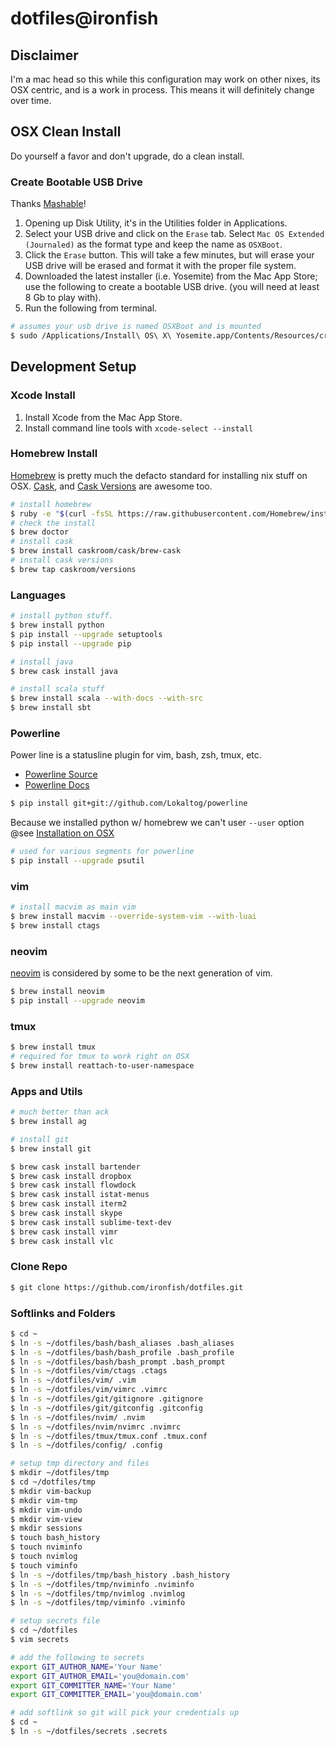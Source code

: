 # dotfiles@ironfish

## Disclaimer

I'm a mac head so this while this configuration may work on other nixes, its OSX centric, and is a work in process. This means it will definitely change over time.

## OSX Clean Install

Do yourself a favor and don't upgrade, do a clean install.

### Create Bootable USB Drive

Thanks [Mashable](http://mashable.com/2014/10/17/clean-install-os-x-yosemite/)!

1. Opening up Disk Utility, it's in the Utilities folder in Applications.
2. Select your USB drive and click on the `Erase` tab. Select `Mac OS Extended (Journaled)` as the format type and keep the name as `OSXBoot`.
3. Click the `Erase` button. This will take a few minutes, but will erase your USB drive will be erased and format it with the proper file system.
4. Downloaded the latest installer (i.e. Yosemite) from the Mac App Store; use the following to create a bootable USB drive. (you will need at least 8 Gb to play with).
5. Run the following from terminal.

```bash
# assumes your usb drive is named OSXBoot and is mounted
$ sudo /Applications/Install\ OS\ X\ Yosemite.app/Contents/Resources/createinstallmedia --volume /Volumes/OSXBoot --applicationpath /Applications/Install\ OS\ X\ Yosemite.app --nointeraction
```

## Development Setup

### Xcode Install

1. Install Xcode from the Mac App Store.
2. Install command line tools with `xcode-select --install`

### Homebrew Install

[Homebrew](http://brew.sh) is pretty much the defacto standard for installing nix stuff on OSX. [Cask](http://caskroom.io), and [Cask Versions](https://github.com/caskroom/homebrew-versions) are awesome too.

```bash
# install homebrew
$ ruby -e "$(curl -fsSL https://raw.githubusercontent.com/Homebrew/install/master/install)"
# check the install
$ brew doctor
# install cask
$ brew install caskroom/cask/brew-cask
# install cask versions
$ brew tap caskroom/versions
```

### Languages

```bash
# install python stuff.
$ brew install python
$ pip install --upgrade setuptools
$ pip install --upgrade pip

# install java
$ brew cask install java

# install scala stuff
$ brew install scala --with-docs --with-src
$ brew install sbt
```

### Powerline

Power line is a statusline plugin for vim, bash, zsh, tmux, etc.

* [Powerline Source](https://github.com/powerline/powerline)
* [Powerline Docs](https://powerline.readthedocs.org/en/latest/)

```bash
$ pip install git+git://github.com/Lokaltog/powerline
```

Because we installed python w/ homebrew we can't user `--user` option @see [Installation on OSX](https://powerline.readthedocs.org/en/latest/installation/osx.html)

```bash
# used for various segments for powerline
$ pip install --upgrade psutil
```

### vim

```bash
# install macvim as main vim
$ brew install macvim --override-system-vim --with-luai
$ brew install ctags
```

### neovim

[neovim](http://neovim.org) is considered by some to be the next generation of vim.

```bash
$ brew install neovim
$ pip install --upgrade neovim
```

### tmux

```bash
$ brew install tmux
# required for tmux to work right on OSX
$ brew install reattach-to-user-namespace
```

### Apps and Utils

```bash
# much better than ack
$ brew install ag

# install git
$ brew install git

$ brew cask install bartender
$ brew cask install dropbox
$ brew cask install flowdock
$ brew cask install istat-menus
$ brew cask install iterm2
$ brew cask install skype
$ brew cask install sublime-text-dev
$ brew cask install vimr
$ brew cask install vlc
```

### Clone Repo

```bash
$ git clone https://github.com/ironfish/dotfiles.git
```

### Softlinks and Folders

```bash
$ cd ~
$ ln -s ~/dotfiles/bash/bash_aliases .bash_aliases
$ ln -s ~/dotfiles/bash/bash_profile .bash_profile
$ ln -s ~/dotfiles/bash/bash_prompt .bash_prompt
$ ln -s ~/dotfiles/vim/ctags .ctags
$ ln -s ~/dotfiles/vim/ .vim
$ ln -s ~/dotfiles/vim/vimrc .vimrc
$ ln -s ~/dotfiles/git/gitignore .gitignore
$ ln -s ~/dotfiles/git/gitconfig .gitconfig
$ ln -s ~/dotfiles/nvim/ .nvim
$ ln -s ~/dotfiles/nvim/nvimrc .nvimrc
$ ln -s ~/dotfiles/tmux/tmux.conf .tmux.conf
$ ln -s ~/dotfiles/config/ .config

# setup tmp directory and files
$ mkdir ~/dotfiles/tmp
$ cd ~/dotfiles/tmp
$ mkdir vim-backup
$ mkdir vim-tmp
$ mkdir vim-undo
$ mkdir vim-view
$ mkdir sessions
$ touch bash_history
$ touch nviminfo
$ touch nvimlog
$ touch viminfo
$ ln -s ~/dotfiles/tmp/bash_history .bash_history 
$ ln -s ~/dotfiles/tmp/nviminfo .nviminfo 
$ ln -s ~/dotfiles/tmp/nvimlog .nvimlog 
$ ln -s ~/dotfiles/tmp/viminfo .viminfo 

# setup secrets file
$ cd ~/dotfiles
$ vim secrets

# add the following to secrets
export GIT_AUTHOR_NAME='Your Name'
export GIT_AUTHOR_EMAIL='you@domain.com'
export GIT_COMMITTER_NAME='Your Name'
export GIT_COMMITTER_EMAIL='you@domain.com'

# add softlink so git will pick your credentials up
$ cd ~
$ ln -s ~/dotfiles/secrets .secrets
```

